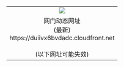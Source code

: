 ﻿<table>
  <tr></tr>
  <tr><td colspan=2 align=center><img src="https://duiivx6bvdadc.cloudfront.net/Up/oGate.jpg" /></td></tr>
  <tr><td colspan=2 align=center>网门动态网址<br/>(最新)
<br>https://duiivx6bvdadc.cloudfront.net
<br/><br/>(以下网址可能失效)
    </td>
  </tr>
</table>

